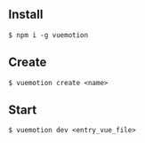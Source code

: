 ## Install

```shell
$ npm i -g vuemotion
```

## Create

```shell
$ vuemotion create <name>
```

## Start

```shell
$ vuemotion dev <entry_vue_file>
```